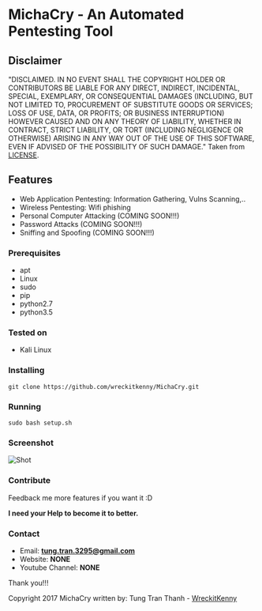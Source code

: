 # MichaCry - An Automated Pentesting Tool


## Disclaimer 

"DISCLAIMED. IN NO EVENT SHALL THE COPYRIGHT HOLDER OR CONTRIBUTORS BE LIABLE
FOR ANY DIRECT, INDIRECT, INCIDENTAL, SPECIAL, EXEMPLARY, OR CONSEQUENTIAL
DAMAGES (INCLUDING, BUT NOT LIMITED TO, PROCUREMENT OF SUBSTITUTE GOODS OR
SERVICES; LOSS OF USE, DATA, OR PROFITS; OR BUSINESS INTERRUPTION) HOWEVER
CAUSED AND ON ANY THEORY OF LIABILITY, WHETHER IN CONTRACT, STRICT LIABILITY,
OR TORT (INCLUDING NEGLIGENCE OR OTHERWISE) ARISING IN ANY WAY OUT OF THE USE
OF THIS SOFTWARE, EVEN IF ADVISED OF THE POSSIBILITY OF SUCH DAMAGE."
Taken from [LICENSE](LICENSE).

## Features 

- Web Application Pentesting: Information Gathering, Vulns Scanning,..
- Wireless Pentesting: Wifi phishing
- Personal Computer Attacking (COMING SOON!!!)
- Password Attacks (COMING SOON!!!)
- Sniffing and Spoofing (COMING SOON!!!)

### Prerequisites

* apt
* Linux
* sudo
* pip
* python2.7
* python3.5

### Tested on

+ Kali Linux 

### Installing
```
git clone https://github.com/wreckitkenny/MichaCry.git
```

### Running
```
sudo bash setup.sh
```

### Screenshot
![Shot](https://github.com/wreckitkenny/MichaCry/blob/master/screenshot.png)

### Contribute
Feedback me more features if you want it :D

**I need your Help to become it to better.**

### Contact
- Email: **tung.tran.3295@gmail.com**
- Website: **NONE**
- Youtube Channel: **NONE**

Thank you!!!

Copyright 2017 MichaCry written by: Tung Tran Thanh - [WreckitKenny](https://github.com/wreckitkenny)
